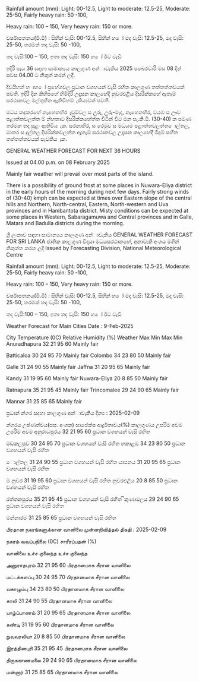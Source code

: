 Rainfall amount (mm): Light: 00-12.5, Light to moderate: 12.5-25, Moderate: 25-50, Fairly heavy rain: 50 -100,

Heavy rain: 100 – 150, Very heavy rain: 150 or more.

වර්ෂාපතනය(මි.මී) : සිහින් වැසි: 00-12.5, සිහින් හ ෝ මද වැසි: 12.5-25, මද වැසි: 25-50, තරමක් තද වැසි: 50 -100,

තද වැසි:100 – 150, ඉතා තද වැසි: 150 හ ෝ ඊට වැඩි

ඉදිරි පැය 36 සඳහා සාමාන්‍යය කාලගුණ අන්‍ාවැකිය 2025 පපබරවාරි මස 08 දින්‍ සවස 04.00 ට නිකුත් කරන්‍ ලදි.

දිවයිහන් හ ාහ ෝ ප්‍රහේශවල ප්‍රධාන වශහයන් වැසි රහිත කාලගුණ තත්තත්තවයක් පවතී. ඉදිරි දින කිහිපහේ හිමිදිරි උදෑසන කාලහේදී නුවරඑළිය දිසරික්කහේ ඇතැම් සරථානවල මල්තුහීන ඇතිවීහම් ැකියාවක් පවතී.

මධය කඳුකරහේ නැහෙනහිර ෑවුම්වල ස උුරු, උුරු-මැද, නැහෙනහිර, වයඹ ස ඌව පළාත්තවලත්ත ම් න්හතාට දිසරික්කහේත්ත විටින් විට මන පැ.කි.මී. (30-40) ක පමණ තරමක තද සුළං ඇතිවිය ැක. සරනාහිර, ස රෙමුව ස මධයම පළාත්තවලත්ත ොල්තල, මාතර ස දුල්තල දිසරික්කවලත්ත ඇතැම් සරථානවල උදෑසන කාලහේදී මීදුම් සහිත තත්තත්තවයක් පැවතිය ැක.

GENERAL WEATHER FORECAST FOR NEXT 36 HOURS

Issued at 04.00 p.m. on 08 February 2025

Mainly fair weather will prevail over most parts of the island.

There is a possibility of ground frost at some places in Nuwara-Eliya district in the early hours of the morning during next few days. Fairly strong winds of (30-40) kmph can be expected at times over Eastern slope of the central hills and Northern, North-central, Eastern, North-western and Uva provinces and in Hambantota district. Misty conditions can be expected at some places in Western, Sabaragamuwa and Central provinces and in Galle, Matara and Badulla districts during the morning.

ශ්‍රී ලංකාව සඳහා සාමාන්‍යය කාලගුණ අන්‍ාවැකිය GENERAL WEATHER FORECAST FOR SRI LANKA ජාතික කාලගුණ විදයා මධයසරථානහේ, අනාවැකි අංශය මගින් නිකුත්ත කරන ලදි Issued by Forecasting Division, National Meteorological Centre

Rainfall amount (mm): Light: 00-12.5, Light to moderate: 12.5-25, Moderate: 25-50, Fairly heavy rain: 50 -100,

Heavy rain: 100 – 150, Very heavy rain: 150 or more.

වර්ෂාපතනය(මි.මී) : සිහින් වැසි: 00-12.5, සිහින් හ ෝ මද වැසි: 12.5-25, මද වැසි: 25-50, තරමක් තද වැසි: 50 -100,

තද වැසි:100 – 150, ඉතා තද වැසි: 150 හ ෝ ඊට වැඩි

Weather Forecast for Main Cities Date : 9-Feb-2025

City Temperature (0C) Relative Humidity (%) Weather Max Min Max Min Anuradhapura 32 21 95 60 Mainly fair

Batticaloa 30 24 95 70 Mainly fair Colombo 34 23 80 50 Mainly fair

Galle 31 24 90 55 Mainly fair Jaffna 31 20 95 65 Mainly fair

Kandy 31 19 95 60 Mainly fair Nuwara-Eliya 20 8 85 50 Mainly fair

Ratnapura 35 21 95 45 Mainly fair Trincomalee 29 24 90 65 Mainly fair

Mannar 31 25 85 65 Mainly fair

ප්‍රධාන්‍ න්‍ගර සදහා කාලගුණ අන්‍ාවැකිය දින්‍ය : 2025-02-09

න්‍ගරය උෂ්ණත්වය(පස. අංශක) සාපේක්ෂ ආර්ද්‍රතාවය(%) කාලගුණය උපරිම අවම උපරිම අවම අනුරාධපුරය 32 21 95 60 ප්‍රධාන වශහයන් වැසි රහිත

මඩකලපුව 30 24 95 70 ප්‍රධාන වශහයන් වැසි රහිත හකාළඹ 34 23 80 50 ප්‍රධාන වශහයන් වැසි රහිත

ොල්තල 31 24 90 55 ප්‍රධාන වශහයන් වැසි රහිත යාපනය 31 20 95 65 ප්‍රධාන වශහයන් වැසි රහිත

ම නුවර 31 19 95 60 ප්‍රධාන වශහයන් වැසි රහිත නුවරඑළිය 20 8 85 50 ප්‍රධාන වශහයන් වැසි රහිත

රත්තනපුරය 35 21 95 45 ප්‍රධාන වශහයන් වැසි රහිත ිකුණාමලය 29 24 90 65 ප්‍රධාන වශහයන් වැසි රහිත

මන්නාරම 31 25 85 65 ප්‍රධාන වශහයන් වැසි රහිත

பிரதான நகரங்களுக்கான வானிலை முன்னறிவித்தல் திகதி : 2025-02-09

நகரம் வவப்பநிலை (0C) சாரீரப்பதன் (%)

வானிலை உச்ச குலைந்த உச்ச குலைந்த

அனுராதபுரம் 32 21 95 60 பிரதானமாக சீரான வானிலை

மட்டக்களப்பு 30 24 95 70 பிரதானமாக சீரான வானிலை

வகாழும்பு 34 23 80 50 பிரதானமாக சீரான வானிலை

காலி 31 24 90 55 பிரதானமாக சீரான வானிலை

யாழ்ப்பாணம் 31 20 95 65 பிரதானமாக சீரான வானிலை

கண்டி 31 19 95 60 பிரதானமாக சீரான வானிலை

நுவவரலியா 20 8 85 50 பிரதானமாக சீரான வானிலை

இரத்தினபுரி 35 21 95 45 பிரதானமாக சீரான வானிலை

திருககாணமலை 29 24 90 65 பிரதானமாக சீரான வானிலை

மன்னார் 31 25 85 65 பிரதானமாக சீரான வானிலை